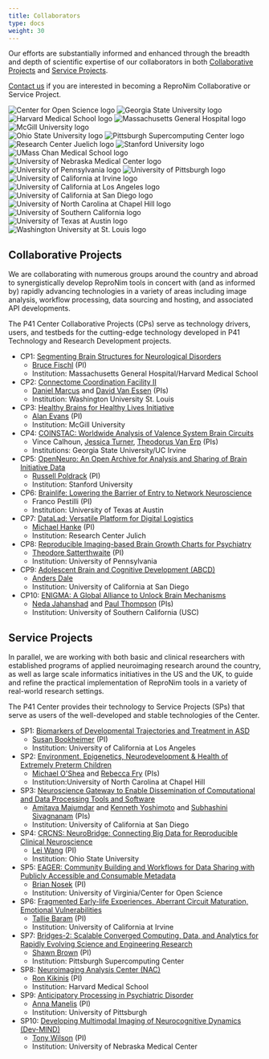 ```yaml
---
title: Collaborators
type: docs
weight: 30
---
```


Our efforts are substantially informed and enhanced through the breadth and depth of scientific expertise of our collaborators in both [Collaborative Projects](#collaborating-projects) and [Service Projects](#service-projects).

[Contact us](mailto:info@repronim.org) if you are interested in becoming a ReproNim Collaborative or Service Project.

<link rel="stylesheet" href="/css/logos.css">
<div class="container logos">
    <div class="logos-1">
        <img src="/images/logos/center-for-open-sience.png" alt="Center for Open Science logo" />
        <img src="/images/logos/georgia-state-university.png" alt="Georgia State University logo" />
        <img src="/images/logos/harvard-medical-school.png" alt="Harvard Medical School logo" />
        <img src="/images/logos/mgh.png" alt="Massachusetts General Hospital logo" />
        <img src="/images/logos/mcgill.png" alt="McGill University logo" />
    </div>
    <div>
        <img src="/images/logos/ohio-state-university.png" alt="Ohio State University logo" />
        <img src="/images/logos/psc.png" alt="Pittsburgh Supercomputing Center logo" />
        <img src="/images/logos/juelich.png" alt="Research Center Juelich logo" />
        <img src="/images/logos/stanford.png" alt="Stanford University logo" />
        <img src="/images/logos/umass-chan.png" alt="UMass Chan Medical School logo" />
    </div>
    <div>
        <img src="/images/logos/unmc.png" alt="University of Nebraska Medical Center logo" />
        <img src="/images/logos/university-of-pennsylvania.png" alt="University of Pennsylvania logo" />
        <img src="/images/logos/university-of-pittsburgh.png" alt="University of Pittsburgh logo" />
        <img src="/images/logos/uci.png" alt="University of California at Irvine logo" />
        <img src="/images/logos/ucla.png" alt="University of California at Los Angeles logo" />
    </div>
    <div>
        <img src="/images/logos/ucsd.png" alt="University of California at San Diego logo" />
        <img src="/images/logos/unc-chapel-hill.png" alt="University of North Carolina at Chapel Hill logo" />
        <img src="/images/logos/usc.png" alt="University of Southern California logo" />
        <img src="/images/logos/ut-austin.png" alt="University of Texas at Austin logo" />
        <img src="/images/logos/washington-university-at-st-louis.png" alt="Washington University at St. Louis logo" />
    </div>
</div>

## Collaborative Projects

We are collaborating with numerous groups around the country and abroad to synergistically develop ReproNim tools in concert with (and as informed by) rapidly advancing technologies in a variety of areas including image analysis, workflow processing, data sourcing and hosting, and associated API developments.

The P41 Center Collaborative Projects (CPs) serve as technology drivers, users, and testbeds for the cutting-edge technology developed in P41 Technology and Research Development projects.

- CP1: [Segmenting Brain Structures for Neurological Disorders](https://reporter.nih.gov/search/kT7X-zyN302C6XNNo4g5xQ/project-details/10295766)
    - [Bruce Fischl](https://www.nmr.mgh.harvard.edu/user/5499) (PI)
    - Institution: Massachusetts General Hospital/Harvard Medical School
- CP2: [Connectome Coordination Facility II](https://mblab.si/research/project-connectome-coordination-facility-ii/)
    - [Daniel Marcus](https://www.mir.wustl.edu/employees/daniel-marcus/) and [David Van Essen](https://neuroscience.wustl.edu/people/david-van-essen-phd/) (PIs)
    - Institution: Washington University St. Louis
- CP3: [Healthy Brains for Healthy Lives Initiative](https://www.mcgill.ca/hbhl/)
    - [Alan Evans](https://mcin.ca/about-mcin/alans-cv/) (PI)
    - Institution: McGill University
- CP4: [COINSTAC: Worldwide Analysis of Valence System Brain Circuits](https://coinstac.org/)
    - Vince Calhoun, [Jessica Turner](https://trendscenter.org/jessica-turner/), [Theodorus Van Erp](https://www.faculty.uci.edu/profile.cfm?faculty_id=5812) (PIs)
    - Institutions: Georgia State University/UC Irvine
- CP5: [OpenNeuro: An Open Archive for Analysis and Sharing of Brain Initiative Data](https://openneuro.org/)
    - [Russell Poldrack](https://profiles.stanford.edu/russell-poldrack) (PI)
    - Institution: Stanford University
- CP6: [Brainlife: Lowering the Barrier of Entry to Network Neuroscience](https://brainlife.io/about/)
    - Franco Pestilli (PI)
    - Institution: University of Texas at Austin
- CP7: [DataLad: Versatile Platform for Digital Logistics](https://www.datalad.org/)
    - [Michael Hanke](https://www.psychoinformatics.de/lab-members.html) (PI)
    - Institution: Research Center Julich
- CP8: [Reproducible Imaging-based Brain Growth Charts for Psychiatry](https://www.pennlinc.io/studies)
    - [Theodore Satterthwaite](https://www.med.upenn.edu/bbl/faculty-tsatterthwaithe.html) (PI)
    - Institution: University of Pennsylvania
- CP9: [Adolescent Brain and Cognitive Development (ABCD)](https://abcdstudy.org/about/)
    - [Anders Dale](https://profiles.ucsd.edu/anders.dale)
    - Institution: University of California at San Diego
- CP10: [ENIGMA: A Global Alliance to Unlock Brain Mechanisms](https://enigma.ini.usc.edu/about-2/funding/)
    - [Neda Jahanshad](https://profiles.sc-ctsi.org/neda.jahanshad) and [Paul Thompson](https://keck.usc.edu/faculty-search/paul-m-thompson/) (PIs)
    - Institution: University of Southern California (USC)

## Service Projects

In parallel, we are working with both basic and clinical researchers with established programs of applied neuroimaging research around the country, as well as large scale informatics initiatives in the US and the UK, to guide and refine the practical implementation of ReproNim tools in a variety of real-world research settings.

The P41 Center provides their technology to Service Projects (SPs) that serve as users of the well-developed and stable technologies of the Center.

- SP1: [Biomarkers of Developmental Trajectories and Treatment in ASD](https://www.semel.ucla.edu/autism/cart-team)
    - [Susan Bookheimer](https://www.semel.ucla.edu/autism/team/susan-bookheimer-phd) (PI)
    - Institution: University of California at Los Angeles
- SP2: [Environment, Epigenetics, Neurodevelopment & Health of Extremely Preterm Children](https://elgan.fpg.unc.edu/)
    - [Michael O'Shea](https://www.med.unc.edu/childrensresearch/directory/michael-oshea-md-mph/) and [Rebecca Fry](https://sph.unc.edu/adv_profile/rebecca-fry-phd/) (PIs)
    - Institution:University of North Carolina at Chapel Hill
- SP3: [Neuroscience Gateway to Enable Dissemination of Computational and Data Processing Tools and Software](https://www.nsgportal.org/overview.html)
    - [Amitava Majumdar](https://www.sdsc.edu/~majumdar/) and [Kenneth Yoshimoto](https://www.sdsc.edu/research/researcher_spotlight/yoshimoto_kenneth.html) and [Subhashini Sivagnanam](https://users.sdsc.edu/~sivagnan/) (PIs)
    - Institution: University of California at San Diego
- SP4: [CRCNS: NeuroBridge: Connecting Big Data for Reproducible Clinical Neuroscience](https://neurobridges.org/)
    - [Lei Wang](https://medicine.osu.edu/find-faculty/clinical/psychiatry-and-behavioral-health/lei-wang-phd) (PI)
    - Institution: Ohio State University
- SP5: [EAGER: Community Building and Workflows for Data Sharing with Publicly Accessible and Consumable Metadata](https://www.linknovate.com/grant/eager-community-building-and-workflows-for-data-sharing-with-publicly-accessible-and-consumable-metadata-317869/)
    - [Brian Nosek](https://med.virginia.edu/faculty/faculty-listing/ban2b/) (PI)
    - Institution: University of Virginia/Center for Open Science
- SP6: [Fragmented Early-life Experiences, Aberrant Circuit Maturation, Emotional Vulnerabilities](https://contecenter.uci.edu/overall-center/)
    - [Tallie Baram](https://cnlm.uci.edu/baram/) (PI)
    - Institution: University of California at Irvine
- SP7: [Bridges-2: Scalable Converged Computing, Data, and Analytics for Rapidly Evolving Science and Engineering Research](https://www.psc.edu/resources/bridges-2/)
    - [Shawn Brown](https://www.psc.edu/shawn-brown/) (PI)
    - Institution: Pittsburgh Supercomputing Center
- SP8: [Neuroimaging Analysis Center (NAC)](https://nac.spl.harvard.edu/)
    - [Ron Kikinis](https://nac.spl.harvard.edu/people/ron-kikinis) (PI)
    - Institution: Harvard Medical School
- SP9: [Anticipatory Processing in Psychiatric Disorder](https://reporter.nih.gov/search/69atkcxvKk2-B5v0oH5ZQg/project-details/10336474)
    - [Anna Manelis](https://www.psychiatry.pitt.edu/about-us/our-people/faculty/anna-manelis-phd) (PI)
    - Institution: University of Pittsburgh
- SP10: [Developing Multimodal Imaging of Neurocognitive Dynamics (Dev-MIND)](https://diconlab.org/projects/)
    - [Tony Wilson](https://www.boystownhospital.org/research/faculty/tony-wilson) (PI)
    - Institution: University of Nebraska Medical Center

